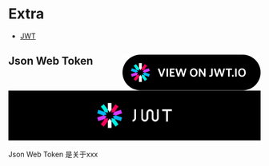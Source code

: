 # Extra

* [JWT](#json-web-token-)

## Json Web Token <a href="https://jwt.io" target="_blank"><img src="img/badge.svg" align="right"/></a>

<p align="center">
	<a>
		<img src="img/jwt-logo.svg" />
	</a>
</p>
Json Web Token 是关于xxx
